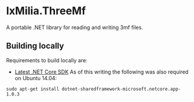 ﻿IxMilia.ThreeMf
===============

A portable .NET library for reading and writing 3mf files.

## Building locally

Requirements to build locally are:

- [Latest .NET Core SDK](https://github.com/dotnet/cli/releases)  As of this writing the following was also required on Ubuntu 14.04:

`sudo apt-get install dotnet-sharedframework-microsoft.netcore.app-1.0.3` 

